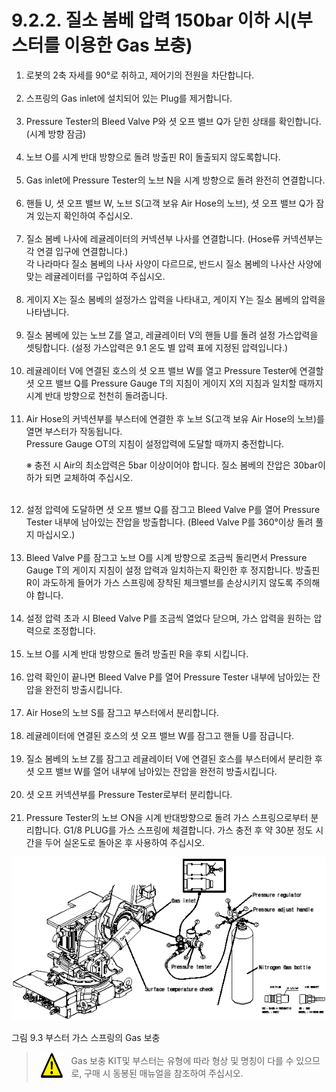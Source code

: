 ﻿# 9.2.2. 질소 봄베 압력 150bar 이하 시(부스터를 이용한 Gas 보충)


<ol style="list-style-type:decimal" start="1">
    <li>
로봇의 2축 자세를 90°로 취하고, 제어기의 전원을 차단합니다.
  </li><br>
    <li>
스프링의 Gas inlet에 설치되어 있는 Plug를 제거합니다.
  </li><br>
    <li>
Pressure Tester의 Bleed Valve P와 셧 오프 밸브 Q가 닫힌 상태를 확인합니다.
(시계 방향 잠금)
  </li><br>
    <li>
노브 O를 시계 반대 방향으로 돌려 방출핀 R이 돌출되지 않도록합니다.
  </li><br>
    <li>
Gas inlet에 Pressure Tester의 노브 N을 시계 방향으로 돌려 완전히 연결합니다.
  </li><br>
    <li>
핸들 U, 셧 오프 밸브 W, 노브 S(고객 보유 Air Hose의 노브), 셧 오프 밸브 Q가 잠겨 있는지 확인하여 주십시오.
  </li><br>
    <li>
질소 봄베 나사에 레귤레이터의 커넥션부 나사를 연결합니다.
(Hose류 커넥션부는 각 연결 입구에 연결합니다.)<br>
각 나라마다 질소 봄베의 나사 사양이 다르므로, 반드시 질소 봄베의 나사산 사양에 맞는 레귤레이터를 구입하여 주십시오.
  </li><br>
    <li>
게이지 X는 질소 봄베의 설정가스 압력을 나타내고, 게이지 Y는 질소 봄베의 압력을 나타냅니다.
  </li><br>
    <li>
질소 봄베에 있는 노브 Z를 열고, 레귤레이터 V의 핸들 U를 돌려 설정 가스압력을 셋팅합니다. (설정 가스압력은 9.1 온도 별 압력 표에 지정된 압력입니다.)
  </li><br>
    <li>
레귤레이터 V에 연결된 호스의 셧 오프 밸브 W를 열고 Pressure Tester에 연결할 셧 오프 밸브 Q를 Pressure Gauge T의 지침이 게이지 X의 지침과 일치할 때까지 시계 반대 방향으로 천천히 돌려줍니다.
  </li><br>
    <li>
Air Hose의 커넥션부를 부스터에 연결한 후 노브 S(고객 보유 Air Hose의 노브)를 열면 부스터가 작동됩니다.<br>         
Pressure Gauge ○T의 지침이 설정압력에 도달할 때까지 충전합니다.

※ 충전 시 Air의 최소압력은 5bar 이상이어야 합니다.
질소 봄베의 잔압은 30bar이하가 되면 교체하여 주십시오.
  </li><br>
    <li>
설정 압력에 도달하면 셧 오프 밸브 Q를 잠그고 Bleed Valve P를 열어 Pressure Tester 내부에 남아있는 잔압을 방출합니다.
(Bleed Valve P를 360°이상 돌려 풀지 마십시오.)
  </li><br>
    <li>
Bleed Valve P를 잠그고 노브 O를 시계 방향으로 조금씩 돌리면서 Pressure Gauge T의 게이지 지침이 설정 압력과 일치하는지 확인한 후 정지합니다.
방출핀 R이 과도하게 들어가 가스 스프링에 장착된 체크밸브를 손상시키지 않도록 주의해야 합니다.
  </li><br>
    <li>
설정 압력 초과 시 Bleed Valve P를 조금씩 열었다 닫으며, 가스 압력을 원하는   
압력으로 조정합니다.
  </li><br>
    <li>
노브 O를 시계 반대 방향으로 돌려 방출핀 R을 후퇴 시킵니다.
  </li><br>
    <li>
압력 확인이 끝나면 Bleed Valve P를 열어 Pressure Tester 내부에 남아있는 잔압을 완전히 방출시킵니다.
  </li><br>
    <li>
Air Hose의 노브 S를 잠그고 부스터에서 분리합니다.
  </li><br>
    <li>
레귤레이터에 연결된 호스의 셧 오프 밸브 W를 잠그고 핸들 U를 잠급니다. 
  </li><br>
    <li>
질소 봄베의 노브 Z를 잠그고 레귤레이터 V에 연결된 호스를 부스터에서 분리한 후 셧 오프 밸브 W를 열어 내부에 남아있는 잔압을 완전히 방출시킵니다.    
  </li><br>
    <li>
셧 오프 커넥션부를 Pressure Tester로부터 분리합니다.
  </li><br>
    <li>
Pressure Tester의 노브 ○N을 시계 반대방향으로 돌려 가스 스프링으로부터 분리합니다.
G1/8 PLUG를 가스 스프링에 체결합니다.
가스 충전 후 약 30분 정도 시간을 두어 실온도로 돌아온 후 사용하여 주십시오.
</li>
</ol>




![](../../_assets/그림_9.3_부스터_가스스프링_gas_보충.png)

그림 9.3 부스터 가스 스프링의 Gas 보충

<blockquote>
<table border="0">
<thead>
  <tr>
    <td> <img src="../../_assets/주의표시.png" width = 60 height = 40> </td>
    <td colspan="4">Gas 보충 KIT및 부스터는 유형에 따라 형상 및 명칭이 다를 수 있으므로, 구매 시 동봉된 매뉴얼을 참조하여 주십시오.
</td>
  </tr>
</thead>
</table>  
</blockquote>
